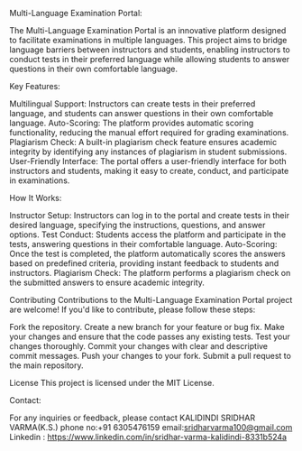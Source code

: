 Multi-Language Examination Portal:


The Multi-Language Examination Portal is an innovative platform designed to facilitate examinations in multiple languages. This project aims to bridge language barriers between instructors and students, enabling instructors to conduct tests in their preferred language while allowing students to answer questions in their own comfortable language.

Key Features:


Multilingual Support: Instructors can create tests in their preferred language, and students can answer questions in their own comfortable language.
Auto-Scoring: The platform provides automatic scoring functionality, reducing the manual effort required for grading examinations.
Plagiarism Check: A built-in plagiarism check feature ensures academic integrity by identifying any instances of plagiarism in student submissions.
User-Friendly Interface: The portal offers a user-friendly interface for both instructors and students, making it easy to create, conduct, and participate in examinations.


How It Works:


Instructor Setup: Instructors can log in to the portal and create tests in their desired language, specifying the instructions, questions, and answer options.
Test Conduct: Students access the platform and participate in the tests, answering questions in their comfortable language.
Auto-Scoring: Once the test is completed, the platform automatically scores the answers based on predefined criteria, providing instant feedback to students and instructors.
Plagiarism Check: The platform performs a plagiarism check on the submitted answers to ensure academic integrity.


Contributing
Contributions to the Multi-Language Examination Portal project are welcome! If you'd like to contribute, please follow these steps:


Fork the repository.
Create a new branch for your feature or bug fix.
Make your changes and ensure that the code passes any existing tests.
Test your changes thoroughly.
Commit your changes with clear and descriptive commit messages.
Push your changes to your fork.
Submit a pull request to the main repository.

License
This project is licensed under the MIT License.

Contact:

For any inquiries or feedback, please contact KALIDINDI SRIDHAR VARMA(K.S.)
phone no:+91 6305476159
email:sridharvarma100@gmail.com
Linkedin : https://www.linkedin.com/in/sridhar-varma-kalidindi-8331b524a


